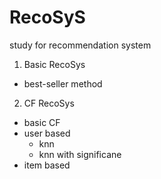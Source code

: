 # RecoSyS
study for recommendation system

1. Basic RecoSys
  - best-seller method

2. CF RecoSys
  - basic CF
  - user based 
    - knn
    - knn with significane
  - item based
